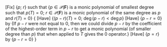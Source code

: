 [Fix] {$p$; $r$} such that {$p \in \mathcal{P}(\mathbf{F})$ is a monic polynomial of smallest degree such that $p(T) = 0$; $r \in \mathcal{P}(\mathbf{F})$ is a monic polynomial of the same degree as $p$ and $r(T) = 0$}
{
    [Have] {$(p - r)(T) = 0$; $\deg(p - r) < \deg p$}
    [Have] {$p - r = 0$} by {If $p - r$ were not equal to 0, then we could divide $p - r$ by the coefficient of the highest-order term in $p - r$ to get a monic polynomial (of smaller degree than $p$) that when applied to $T$ gives the 0 operator.}
    [Have] {$p = r$} by {$p - r = 0$}
}